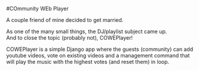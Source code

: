 #COmmunity WEb Player

A couple friend of mine decided to get married.  

As one of the many small things, the DJ/playlist subject came up.  
And to close the topic (probably not), COWEPlayer!

COWEPlayer is a simple Django app where the guests (community) can add youtube videos, vote on existing videos and a management command that will play the music with the highest votes (and reset them) in loop.
